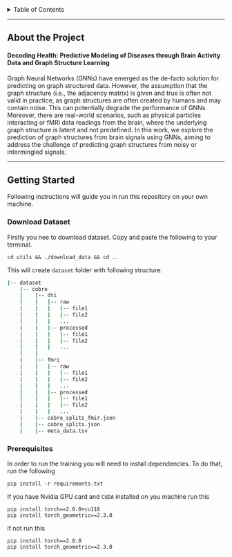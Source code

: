 


<!-- TABLE OF CONTENTS -->
<details>
  <summary>Table of Contents</summary>
  <ol>
    <li>
      <a href="#about-the-project">About The Project</a>
      <ul>
        <li><a href="#built-with">Built With</a></li>
      </ul>
    </li>
    <li>
      <a href="#getting-started">Getting Started</a>
      <ul>
        <li><a href="#download-dataset">Download Dataset</a></li>
        <li><a href="#prerequisites">Prerequisites</a></li>
      </ul>
    </li>
    <li><a href="#usage">Usage</a></li>
    <!--
    <li><a href="#roadmap">Roadmap</a></li>
    <li><a href="#contributing">Contributing</a></li>
    <li><a href="#license">License</a></li>
    <li><a href="#contact">Contact</a></li>
    <li><a href="#acknowledgments">Acknowledgments</a></li> -->
  </ol>
</details>

------

## About the Project


#### **Decoding Health**: Predictive Modeling of Diseases through Brain Activity Data and Graph Structure Learning



Graph Neural Networks (GNNs) have emerged as the de-facto solution for predicting on graph structured data. However, the assumption that the graph structure (i.e., the adjacency matrix) is given and true is often not valid in practice, as graph structures are often created by humans and may contain noise. This can potentially degrade the performance of GNNs. Moreover, there are real-world scenarios, such as physical particles interacting or fMRI data readings from the brain, where the underlying graph structure is latent and not predefined. In this work, we explore the prediction of graph structures from brain signals using GNNs, aiming to address the challenge of predicting graph structures from noisy or intermingled signals.

------
## Getting Started
Following instructions will guide you in run this repository on your own machine.
### Download Dataset
Firstly you nee to download dataset. Copy and paste the following to your terminal.

```console
cd utils && ./download_data && cd ..
```
This will create `dataset` folder with following structure:

```bash
|-- dataset
    |-- cobre
    |    |-- dti
    |    |   |-- raw
    |    |   |   |-- file1
    |    |   |   |-- file2
    |    |   |   ...
    |    |   |-- processed
    |    |   |   |-- file1
    |    |   |   |-- file2
    |    |   |   ...
    |    |
    |    |-- fmri
    |    |   |-- raw
    |    |   |   |-- file1
    |    |   |   |-- file2
    |    |   |   ...
    |    |   |-- processed
    |    |   |   |-- file1
    |    |   |   |-- file2
    |    |   |   ...
    |    |-- cobre_splits_fmir.json
    |    |-- cobre_splits.json
    |    |-- meta_data.tsv
```
### Prerequisites

In order to run the training you will need to install dependencies. To do that, run the following

```console
pip install -r requirements.txt
```

If you have Nvidia GPU card and `CUDA` installed on you machine run this

```console
pip install torch==2.0.0+cu118
pip install torch_geometric==2.3.0
```

if not run this

```console
pip install torch==2.0.0
pip install torch_geometric==2.3.0
```







